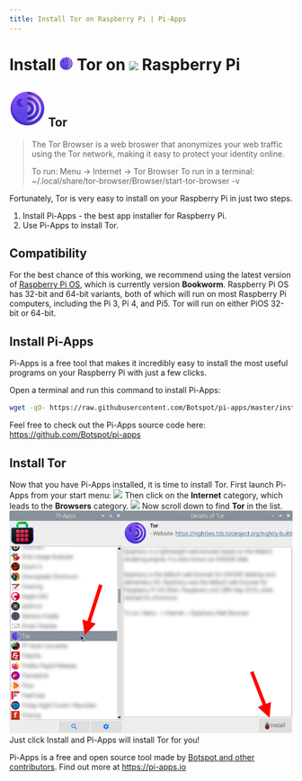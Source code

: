 ```yaml
---
title: Install Tor on Raspberry Pi | Pi-Apps
---
```

<div class="simple-install-content content">

# Install <img src="/img/app-icons/Tor/icon-64.png" height=24> Tor on <img src=/img/other-icons/raspberrypi-icon.svg height=24> Raspberry Pi

## <img src="/img/app-icons/Tor/icon-64.png"> Tor
> The Tor Browser is a web broswer that anonymizes your web traffic using the Tor network, making it easy to protect your identity online.
> 
> To run: Menu -> Internet -> Tor Browser
> To run in a terminal: ~/.local/share/tor-browser/Browser/start-tor-browser -v

Fortunately, Tor is very easy to install on your Raspberry Pi in just two steps.
1. Install Pi-Apps - the best app installer for Raspberry Pi.
2. Use Pi-Apps to install Tor.
</div>
<div class="simple-install-content content">

## Compatibility
For the best chance of this working, we recommend using the latest version of [Raspberry Pi OS](https://www.raspberrypi.com/software/), which is currently version **Bookworm**.
Raspberry Pi OS has 32-bit and 64-bit variants, both of which will run on most Raspberry Pi computers, including the Pi 3, Pi 4, and Pi5.
Tor will run on either PiOS 32-bit or 64-bit.
</div>
<div class="simple-install-content content">

## Install Pi-Apps

Pi-Apps is a free tool that makes it incredibly easy to install the most useful programs on your Raspberry Pi with just a few clicks.

Open a terminal and run this command to install Pi-Apps:
```bash
wget -qO- https://raw.githubusercontent.com/Botspot/pi-apps/master/install | bash
```
Feel free to check out the Pi-Apps source code here: https://github.com/Botspot/pi-apps
</div>
<div class="simple-install-content content">

## Install Tor

Now that you have Pi-Apps installed, it is time to install Tor.
First launch Pi-Apps from your start menu:
<img src="/img/start-menu.png">
Then click on the <b>Internet</b> category, which leads to the <b>Browsers</b> category.
<img src="/img/category-selections/Browsers.png">
Now scroll down to find <b>Tor</b> in the list.
<img src="/img/app-icons/Tor/app-selection.png">
Just click Install and Pi-Apps will install Tor for you!
</div>
<div class="simple-install-content content">

Pi-Apps is a free and open source tool made by [Botspot and other contributors](/about/#contributors). Find out more at https://pi-apps.io
</div>
